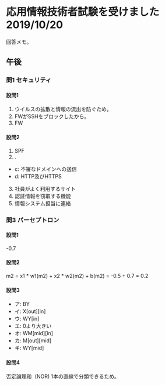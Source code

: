 # 応用情報技術者試験を受けました 2019/10/20
回答メモ。

## 午後
### 問1 セキュリティ
#### 設問1
1. ウイルスの拡散と情報の流出を防ぐため。
2. FWがSSHをブロックしたから。
3. FW

#### 設問2
1. SPF
2. .
  * c: 不審なドメインへの送信
  * d: HTTP及びHTTPS
3. 社員がよく利用するサイト
4. 認証情報を窃取する機能
5. 情報システム担当に連絡

### 問3 パーセプトロン
#### 設問1
-0.7

#### 設問2
m2 = x1 * w1(m2) + x2 * w2(m2) + b(m2)
   = -0.5 + 0.7 = 0.2

#### 設問3
* ア: BY
* イ: X\[out]\[in]
* ウ: WY\[in]
* エ: 0より大きい
* オ: WM\[mid]\[in]
* カ: M\[out]\[mid]
* キ: WY\[mid]

#### 設問4
否定論理和（NOR)
1本の直線で分類できるため。
